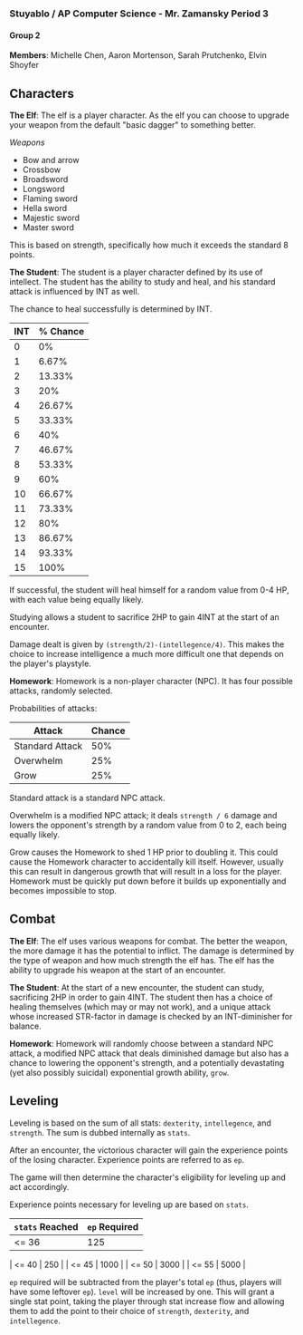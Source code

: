 ### Stuyablo / AP Computer Science - Mr. Zamansky Period 3

#### Group 2
**Members**: Michelle Chen, Aaron Mortenson, Sarah Prutchenko, Elvin Shoyfer

## Characters
**The Elf**: The elf is a player character. As the elf you can choose to upgrade your weapon from the default "basic dagger" to something better. 

*Weapons*
* Bow and arrow
* Crossbow
* Broadsword
* Longsword
* Flaming sword
* Hella sword
* Majestic sword
* Master sword

This is based on strength, specifically how much it exceeds the standard 8 points. 

**The Student**: The student is a player character defined by its use of intellect. The student has the ability to study and heal, and his standard attack is influenced by INT as well. 

The chance to heal successfully is determined by INT. 

| INT | % Chance |
| --- | -------- |
| 0 | 0% |
| 1 | 6.67% |
| 2 | 13.33% |
| 3 | 20% | 
| 4 | 26.67% |
| 5 | 33.33% | 
| 6 | 40% | 
| 7 | 46.67% | 
| 8 | 53.33% | 
| 9 | 60% |
| 10 | 66.67% |
| 11 | 73.33% | 
| 12 | 80% | 
| 13 | 86.67% | 
| 14 | 93.33% | 
| 15 | 100% | 

If successful, the student will heal himself for a random value from 0-4 HP, with each value being equally likely. 

Studying allows a student to sacrifice 2HP to gain 4INT at the start of an encounter. 

Damage dealt is given by `(strength/2)-(intellegence/4)`.
This makes the choice to increase intelligence a much more difficult one that depends on the player's playstyle. 

**Homework**: Homework is a non-player character (NPC). 
It has four possible attacks, randomly selected.

Probabilities of attacks:

| Attack | Chance |
| ------ | ------ |
| Standard Attack | 50% | 
| Overwhelm | 25% | 
| Grow | 25% | 

Standard attack is a standard NPC attack.

Overwhelm is a modified NPC attack; it deals `strength / 6` damage and lowers the opponent's strength by a random value from 0 to 2, each being equally likely. 

Grow causes the Homework to shed 1 HP prior to doubling it. 
This could cause the Homework character to accidentally kill itself. However, usually this can result in dangerous growth that will result in a loss for the player. Homework must be quickly put down before it  builds up exponentially and becomes impossible to stop.


## Combat
**The Elf**: The elf uses various weapons for combat. The better the weapon, the more damage it has the potential to inflict. The damage is determined by the type of weapon and how much strength the elf has. The elf has the ability to upgrade his weapon at the start of an encounter. 


**The Student**: At the start of a new encounter, the student can study, sacrificing 2HP in order to gain 4INT. The student then has a choice of healing themselves (which may or may not work), and a unique attack whose increased STR-factor in damage is checked by an INT-diminisher for balance.

**Homework**: Homework will randomly choose between a standard NPC attack, a modified NPC attack that deals diminished damage but also has a chance to lowering the opponent's strength, and a potentially devastating (yet also possibly suicidal) exponential growth ability, `grow`. 

## Leveling 

Leveling is based on the sum of all stats: `dexterity`, `intellegence`, and `strength`. The sum is dubbed 
internally as `stats`. 

After an encounter, the victorious character will gain the experience 
points of the losing character.
Experience points are referred to as `ep`. 

The game will then determine the character's eligibility for leveling
up and act accordingly. 

Experience points necessary for leveling up are based on `stats`. 


| `stats` Reached | `ep` Required |
| ------- | ------------- |
| <= 36 | 125 |
| 
<= 40 | 250 |
| <= 45 | 1000 |
| <= 50 | 3000 |
| <= 55 | 5000 |

`ep` required will be subtracted from the player's total `ep` (thus, players will have some leftover `ep`). 
`level` will be increased by one. 
This will grant a single stat point, taking the player through stat increase flow and allowing them to add the point to their choice of `strength`, `dexterity`, and `intellegence`. 
